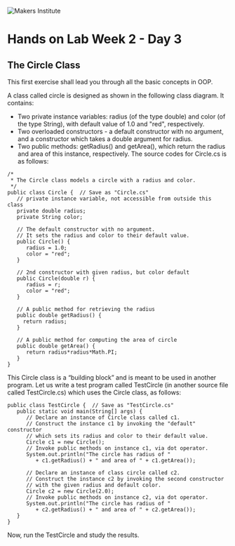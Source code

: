 ![Makers Institute](https://makersinstitute.id/img/logo-makersinstitute.png)

# Hands on Lab Week 2 - Day 3

## <a name="lab1"></a>The Circle Class

This first exercise shall lead you through all the basic concepts in OOP.

A class called circle is designed as shown in the following class diagram. It contains:
- Two private instance variables: radius (of the type double) and color (of the type String), with default value of 1.0 and "red", respectively.
- Two overloaded constructors - a default constructor with no argument, and a constructor which takes a double argument for radius.
- Two public methods: getRadius() and getArea(), which return the radius and area of this instance, respectively.
The source codes for Circle.cs is as follows:
```
/*
 * The Circle class models a circle with a radius and color.
 */
public class Circle {  // Save as "Circle.cs"
   // private instance variable, not accessible from outside this class
   private double radius;
   private String color;
   
   // The default constructor with no argument.
   // It sets the radius and color to their default value.
   public Circle() {
      radius = 1.0;
      color = "red";
   }
   
   // 2nd constructor with given radius, but color default
   public Circle(double r) {
      radius = r;
      color = "red";
   }
   
   // A public method for retrieving the radius
   public double getRadius() {
     return radius; 
   }
   
   // A public method for computing the area of circle
   public double getArea() {
      return radius*radius*Math.PI;
   }
}
```

This Circle class is a “building block” and is meant to be used in another program.
Let us write a test program called TestCircle (in another source file called TestCircle.cs) which uses the Circle class, as follows:
```
public class TestCircle {  // Save as "TestCircle.cs"
   public static void main(String[] args) {
      // Declare an instance of Circle class called c1.
      // Construct the instance c1 by invoking the "default" constructor
      // which sets its radius and color to their default value.
      Circle c1 = new Circle();
      // Invoke public methods on instance c1, via dot operator.
      System.out.println("The circle has radius of " 
         + c1.getRadius() + " and area of " + c1.getArea());
   
      // Declare an instance of class circle called c2.
      // Construct the instance c2 by invoking the second constructor
      // with the given radius and default color.
      Circle c2 = new Circle(2.0);
      // Invoke public methods on instance c2, via dot operator.
      System.out.println("The circle has radius of " 
         + c2.getRadius() + " and area of " + c2.getArea());
   }
}
```
Now, run the TestCircle and study the results.
